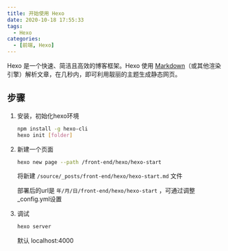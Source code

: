 ```yaml
---
title: 开始使用 Hexo
date: 2020-10-18 17:55:33
tags: 
  - Hexo
categories: 
  - [前端, Hexo]
---
```


Hexo 是一个快速、简洁且高效的博客框架。Hexo 使用 [Markdown](http://daringfireball.net/projects/markdown/)（或其他渲染引擎）解析文章，在几秒内，即可利用靓丽的主题生成静态网页。

<!--more-->

## 步骤

1. 安装，初始化hexo环境
   
   ```bash
   npm install -g hexo-cli
   hexo init [folder]
   ```
   
2. 新建一个页面

   ```bash
   hexo new page --path /front-end/hexo/hexo-start
   ```

   将新建  `/source/_posts/front-end/hexo/hexo-start.md` 文件

   部署后的url是 `年/月/日/front-end/hexo/hexo-start` ，可通过调整 _config.yml设置

3. 调试

   ```bash
   hexo server
   ```

   默认 localhost:4000

